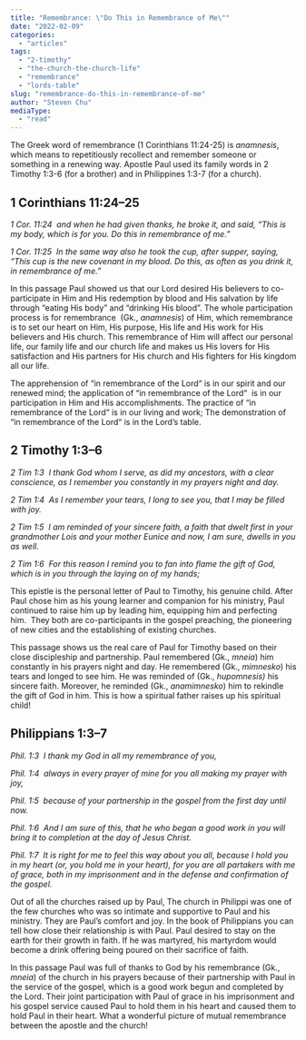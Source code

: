 ```yaml
---
title: "Remembrance: \"Do This in Remembrance of Me\""
date: "2022-02-09"
categories: 
  - "articles"
tags: 
  - "2-timothy"
  - "the-church-the-church-life"
  - "remembrance"
  - "lords-table"
slug: "remembrance-do-this-in-remembrance-of-me"
author: "Steven Chu"
mediaType: 
  - "read"
---
```


The Greek word of remembrance (1 Corinthians 11:24-25) is _anamnesis_, which means to repetitiously recollect and remember someone or something in a renewing way. Apostle Paul used its family words in 2 Timothy 1:3-6 (for a brother) and in Philippines 1:3-7 (for a church).

## **1 Corinthians 11:24–25**

_1 Cor. 11:24  and when he had given thanks, he broke it, and said, “This is my body, which is for you. Do this in remembrance of me.”_

_1 Cor. 11:25  In the same way also he took the cup, after supper, saying, “This cup is the new covenant in my blood. Do this, as often as you drink it, in remembrance of me.”_

In this passage Paul showed us that our Lord desired His believers to co-participate in Him and His redemption by blood and His salvation by life through “eating His body” and “drinking His blood”. The whole participation process is for remembrance  (Gk., _anamnesis_) of Him, which remembrance is to set our heart on Him, His purpose, His life and His work for His believers and His church. This remembrance of Him will affect our personal life, our family life and our church life and makes us His lovers for His satisfaction and His partners for His church and His fighters for His kingdom all our life.

The apprehension of “in remembrance of the Lord“ is in our spirit and our renewed mind; the application of “in remembrance of the Lord“  is in our participation in Him and His accomplishments. The practice of “in remembrance of the Lord“ is in our living and work; The demonstration of  “in remembrance of the Lord“ is in the Lord’s table.

## **2 Timothy 1:3–6**

_2 Tim 1:3  I thank God whom I serve, as did my ancestors, with a clear conscience, as I remember you constantly in my prayers night and day._

_2 Tim 1:4  As I remember your tears, I long to see you, that I may be filled with joy._

_2 Tim 1:5  I am reminded of your sincere faith, a faith that dwelt first in your grandmother Lois and your mother Eunice and now, I am sure, dwells in you as well._

_2 Tim 1:6  For this reason I remind you to fan into flame the gift of God, which is in you through the laying on of my hands;_

This epistle is the personal letter of Paul to Timothy, his genuine child. After Paul chose him as his young learner and companion for his ministry, Paul continued to raise him up by leading him, equipping him and perfecting him.  They both are co-participants in the gospel preaching, the pioneering of new cities and the establishing of existing churches.

This passage shows us the real care of Paul for Timothy based on their close discipleship and partnership. Paul remembered (Gk., _mneia_) him constantly in his prayers night and day. He remembered (Gk., _mimnesko_) his tears and longed to see him. He was reminded of (Gk., _hupomnesis)_ his sincere faith. Moreover, he reminded (Gk., _anamimnesko_) him to rekindle the gift of God in him. This is how a spiritual father raises up his spiritual child!

## **Philippians 1:3–7**

_Phil. 1:3  I thank my God in all my remembrance of you,_

_Phil. 1:4  always in every prayer of mine for you all making my prayer with joy,_

_Phil. 1:5  because of your partnership in the gospel from the first day until now._

_Phil. 1:6  And I am sure of this, that he who began a good work in you will bring it to completion at the day of Jesus Christ._

_Phil. 1:7  It is right for me to feel this way about you all, because I hold you in my heart (or, you hold me in your heart), for you are all partakers with me of grace, both in my imprisonment and in the defense and confirmation of the gospel._

Out of all the churches raised up by Paul, The church in Philippi was one of the few churches who was so intimate and supportive to Paul and his ministry. They are Paul’s comfort and joy. In the book of Philippians you can tell how close their relationship is with Paul. Paul desired to stay on the earth for their growth in faith. If he was martyred, his martyrdom would become a drink offering being poured on their sacrifice of faith. 

In this passage Paul was full of thanks to God by his remembrance (Gk., _mneia_) of the church in his prayers because of their partnership with Paul in the service of the gospel, which is a good work begun and completed by the Lord. Their joint participation with Paul of grace in his imprisonment and his gospel service caused Paul to hold them in his heart and caused them to hold Paul in their heart. What a wonderful picture of mutual remembrance between the apostle and the church!
